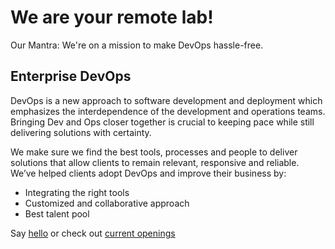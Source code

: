 # We are your remote lab!
 
Our Mantra: We're on a mission to make DevOps hassle-free. 

## Enterprise DevOps

DevOps is a new approach to software development and deployment which emphasizes the interdependence of the development and operations teams. Bringing Dev and Ops closer together is crucial to keeping pace while still delivering solutions with certainty.

We make sure we find the best tools, processes and people to deliver solutions that allow clients to remain relevant, responsive and reliable. We’ve helped clients adopt DevOps and improve their business by:

* Integrating the right tools
* Customized and collaborative approach
* Best talent pool

Say [hello](http://theremotelab.io) or check out [current openings](http://hasjob.co/theremotelab.com)

